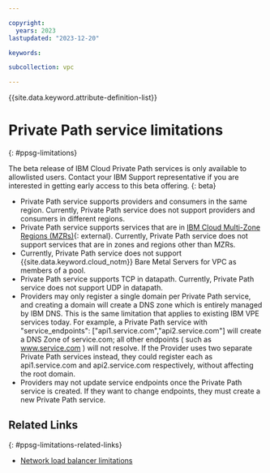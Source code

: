 ```yaml
---

copyright:
  years: 2023
lastupdated: "2023-12-20"

keywords:

subcollection: vpc

---
```


{{site.data.keyword.attribute-definition-list}}

# Private Path service limitations
{: #ppsg-limitations}

The beta release of IBM Cloud Private Path services is only available to allowlisted users. Contact your IBM Support representative if you are interested in getting early access to this beta offering.
{: beta}

* Private Path service supports providers and consumers in the same region. Currently, Private Path service does not support providers and consumers in different regions.
* Private Path service supports services that are in [IBM Cloud Multi-Zone Regions (MZRs)](/docs/overview?topic=overview-locations#table-mzr){: external}. Currently, Private Path service does not support services that are in zones and regions other than MZRs.
* Currently, Private Path service does not support {{site.data.keyword.cloud_notm}} Bare Metal Servers for VPC as members of a pool.
* Private Path service supports TCP in datapath. Currently, Private Path service does not support UDP in datapath.
* Providers may only register a single domain per Private Path service, and creating a domain will create a DNS zone which is entirely managed by IBM DNS. This is the same limitation that applies to existing IBM VPE services today. For example, a Private Path service with "service_endpoints": ["api1.service.com","api2.service.com"] will create a DNS Zone of service.com; all other endpoints ( such as www.service.com ) will not resolve. If the Provider uses two separate Private Path services instead, they could register each as api1.service.com and api2.service.com respectively, without affecting the root domain.
* Providers may not update service endpoints once the Private Path service is created. If they want to change endpoints, they must create a new Private Path service.

## Related Links
{: #ppsg-limitations-related-links}

* [Network load balancer limitations](/docs/vpc?topic=vpc-nlb-limitations)
